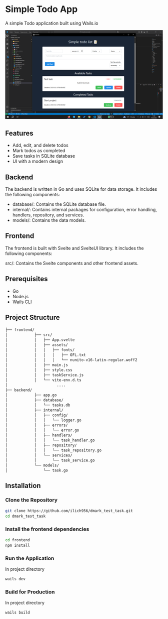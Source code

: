 # Simple Todo App 

A simple Todo application built using Wails.io

![alt text](image-1.png)

## Features
- Add, edit, and delete todos
- Mark todos as completed
- Save tasks in SQLite database
- UI with a modern design

## Backend
The backend is written in Go and uses SQLite for data storage. It includes the following components:

- database/: Contains the SQLite database file.
- internal/: Contains internal packages for configuration, error handling, handlers, repository, and services.
- models/: Contains the data models.

## Frontend
The frontend is built with Svelte and SvelteUI library. It includes the following components:

src/: Contains the Svelte components and other frontend assets.


## Prerequisites
- Go
- Node.js
- Wails CLI

## Project Structure
```
├── frontend/
│            ├── src/
│            │   ├── App.svelte
│            │   ├── assets/
│            │   │   ├── fonts/
│            │   │   │   ├── OFL.txt
│            │   │   │   └── nunito-v16-latin-regular.woff2
│            │   ├── main.js
│            │   ├── style.css
│            │   ├── taskService.js
│            │   └── vite-env.d.ts       
│                      ....
├── backend/
│            ├── app.go
│            ├── database/
│            │   └── tasks.db
│            ├── internal/
│            │   ├── config/
│            │   │   └── logger.go
│            │   ├── errors/
│            │   │   └── error.go
│            │   ├── handlers/
│            │   │   └── task_handler.go
│            │   ├── repository/
│            │   │   └── task_repository.go
│            │   └── services/
│            │       └── task_service.go
│            └── models/
│                └── task.go

```
## Installation

### Clone the Repository
```sh
git clone https://github.com/ilich956/dmark_test_task.git
cd dmark_test_task
```
### Install the frontend dependencies
```sh
cd frontend
npm install
```

### Run the Application
In project directory
```sh
wails dev
```

### Build for Production
In project directory
```sh
wails build
```
